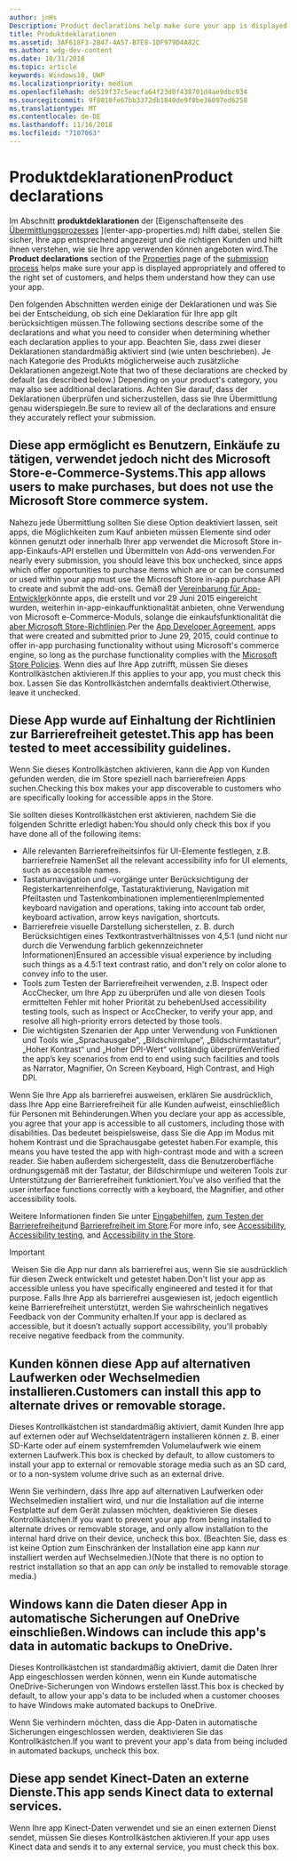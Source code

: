 ```yaml
---
author: jnHs
Description: Product declarations help make sure your app is displayed appropriately in the Microsoft Store and offered to the right set of customers.
title: Produktdeklarationen
ms.assetid: 3AF618F3-2B47-4A57-B7E8-1DF979D4A82C
ms.author: wdg-dev-content
ms.date: 10/31/2018
ms.topic: article
keywords: Windows10, UWP
ms.localizationpriority: medium
ms.openlocfilehash: de519f37c5eacfa64f23d0f438701d4ae9dbc934
ms.sourcegitcommit: 9f8010fe67bb3372db1840de9f0be36097ed6258
ms.translationtype: MT
ms.contentlocale: de-DE
ms.lasthandoff: 11/16/2018
ms.locfileid: "7107063"
---
```

# <a name="product-declarations"></a><span data-ttu-id="c407e-103">Produktdeklarationen</span><span class="sxs-lookup"><span data-stu-id="c407e-103">Product declarations</span></span>

<span data-ttu-id="c407e-104">Im Abschnitt **produktdeklarationen** der [Eigenschaftenseite des [Übermittlungsprozesses](app-submissions.md) ](enter-app-properties.md) hilft dabei, stellen Sie sicher, Ihre app entsprechend angezeigt und die richtigen Kunden und hilft ihnen verstehen, wie sie Ihre app verwenden können angeboten wird.</span><span class="sxs-lookup"><span data-stu-id="c407e-104">The **Product declarations** section of the [Properties](enter-app-properties.md) page of the [submission process](app-submissions.md) helps make sure your app is displayed appropriately and offered to the right set of customers, and helps them understand how they can use your app.</span></span>

<span data-ttu-id="c407e-105">Den folgenden Abschnitten werden einige der Deklarationen und was Sie bei der Entscheidung, ob sich eine Deklaration für Ihre app gilt berücksichtigen müssen.</span><span class="sxs-lookup"><span data-stu-id="c407e-105">The following sections describe some of the declarations and what you need to consider when determining whether each declaration applies to your app.</span></span> <span data-ttu-id="c407e-106">Beachten Sie, dass zwei dieser Deklarationen standardmäßig aktiviert sind (wie unten beschrieben). Je nach Kategorie des Produkts möglicherweise auch zusätzliche Deklarationen angezeigt.</span><span class="sxs-lookup"><span data-stu-id="c407e-106">Note that two of these declarations are checked by default (as described below.) Depending on your product's category, you may also see additional declarations.</span></span> <span data-ttu-id="c407e-107">Achten Sie darauf, dass der Deklarationen überprüfen und sicherzustellen, dass sie Ihre Übermittlung genau widerspiegeln.</span><span class="sxs-lookup"><span data-stu-id="c407e-107">Be sure to review all of the declarations and ensure they accurately reflect your submission.</span></span>

## <a name="this-app-allows-users-to-make-purchases-but-does-not-use-the-microsoft-store-commerce-system"></a><span data-ttu-id="c407e-108">Diese app ermöglicht es Benutzern, Einkäufe zu tätigen, verwendet jedoch nicht des Microsoft Store-e-Commerce-Systems.</span><span class="sxs-lookup"><span data-stu-id="c407e-108">This app allows users to make purchases, but does not use the Microsoft Store commerce system.</span></span>

<span data-ttu-id="c407e-109">Nahezu jede Übermittlung sollten Sie diese Option deaktiviert lassen, seit apps, die Möglichkeiten zum Kauf anbieten müssen Elemente sind oder können genutzt oder innerhalb Ihrer app verwendet die Microsoft Store in-app-Einkaufs-API erstellen und Übermitteln von Add-ons verwenden.</span><span class="sxs-lookup"><span data-stu-id="c407e-109">For nearly every submission, you should leave this box unchecked, since apps which offer opportunities to purchase items which are or can be consumed or used within your app must use the Microsoft Store in-app purchase API to create and submit the add-ons.</span></span> <span data-ttu-id="c407e-110">Gemäß der [Vereinbarung für App-Entwickler](https://docs.microsoft.com/legal/windows/agreements/app-developer-agreement)könnte apps, die erstellt und vor 29 Juni 2015 eingereicht wurden, weiterhin in-app-einkauffunktionalität anbieten, ohne Verwendung von Microsoft e-Commerce-Moduls, solange die einkaufsfunktionalität die [aber Microsoft Store-Richtlinien](https://docs.microsoft.com/legal/windows/agreements/store-policies#108-financial-transactions).</span><span class="sxs-lookup"><span data-stu-id="c407e-110">Per the [App Developer Agreement](https://docs.microsoft.com/legal/windows/agreements/app-developer-agreement), apps that were created and submitted prior to June 29, 2015, could continue to offer in-app purchasing functionality without using Microsoft's commerce engine, so long as the purchase functionality complies with the [Microsoft Store Policies](https://docs.microsoft.com/legal/windows/agreements/store-policies#108-financial-transactions).</span></span> <span data-ttu-id="c407e-111">Wenn dies auf Ihre App zutrifft, müssen Sie dieses Kontrollkästchen aktivieren.</span><span class="sxs-lookup"><span data-stu-id="c407e-111">If this applies to your app, you must check this box.</span></span> <span data-ttu-id="c407e-112">Lassen Sie das Kontrollkästchen andernfalls deaktiviert.</span><span class="sxs-lookup"><span data-stu-id="c407e-112">Otherwise, leave it unchecked.</span></span>

## <a name="this-app-has-been-tested-to-meet-accessibility-guidelines"></a><span data-ttu-id="c407e-113">Diese App wurde auf Einhaltung der Richtlinien zur Barrierefreiheit getestet.</span><span class="sxs-lookup"><span data-stu-id="c407e-113">This app has been tested to meet accessibility guidelines.</span></span>

<span data-ttu-id="c407e-114">Wenn Sie dieses Kontrollkästchen aktivieren, kann die App von Kunden gefunden werden, die im Store speziell nach barrierefreien Apps suchen.</span><span class="sxs-lookup"><span data-stu-id="c407e-114">Checking this box makes your app discoverable to customers who are specifically looking for accessible apps in the Store.</span></span>

<span data-ttu-id="c407e-115">Sie sollten dieses Kontrollkästchen erst aktivieren, nachdem Sie die folgenden Schritte erledigt haben:</span><span class="sxs-lookup"><span data-stu-id="c407e-115">You should only check this box if you have done all of the following items:</span></span>

-   <span data-ttu-id="c407e-116">Alle relevanten Barrierefreiheitsinfos für UI-Elemente festlegen, z.B. barrierefreie Namen</span><span class="sxs-lookup"><span data-stu-id="c407e-116">Set all the relevant accessibility info for UI elements, such as accessible names.</span></span>
-   <span data-ttu-id="c407e-117">Tastaturnavigation und -vorgänge unter Berücksichtigung der Registerkartenreihenfolge, Tastaturaktivierung, Navigation mit Pfeiltasten und Tastenkombinationen implementieren</span><span class="sxs-lookup"><span data-stu-id="c407e-117">Implemented keyboard navigation and operations, taking into account tab order, keyboard activation, arrow keys navigation, shortcuts.</span></span>
-   <span data-ttu-id="c407e-118">Barrierefreie visuelle Darstellung sicherstellen, z. B. durch Berücksichtigen eines Textkontrastverhältnisses von 4,5:1 (und nicht nur durch die Verwendung farblich gekennzeichneter Informationen)</span><span class="sxs-lookup"><span data-stu-id="c407e-118">Ensured an accessible visual experience by including such things as a 4.5:1 text contrast ratio, and don't rely on color alone to convey info to the user.</span></span>
-   <span data-ttu-id="c407e-119">Tools zum Testen der Barrierefreiheit verwenden, z.B. Inspect oder AccChecker, um Ihre App zu überprüfen und alle von diesen Tools ermittelten Fehler mit hoher Priorität zu beheben</span><span class="sxs-lookup"><span data-stu-id="c407e-119">Used accessibility testing tools, such as Inspect or AccChecker, to verify your app, and resolve all high-priority errors detected by those tools.</span></span>
-   <span data-ttu-id="c407e-120">Die wichtigsten Szenarien der App unter Verwendung von Funktionen und Tools wie „Sprachausgabe“, „Bildschirmlupe“, „Bildschirmtastatur“, „Hoher Kontrast“ und „Hoher DPI-Wert“ vollständig überprüfen</span><span class="sxs-lookup"><span data-stu-id="c407e-120">Verified the app’s key scenarios from end to end using such facilities and tools as Narrator, Magnifier, On Screen Keyboard, High Contrast, and High DPI.</span></span>

<span data-ttu-id="c407e-121">Wenn Sie Ihre App als barrierefrei ausweisen, erklären Sie ausdrücklich, dass Ihre App eine Barrierefreiheit für alle Kunden aufweist, einschließlich für Personen mit Behinderungen.</span><span class="sxs-lookup"><span data-stu-id="c407e-121">When you declare your app as accessible, you agree that your app is accessible to all customers, including those with disabilities.</span></span> <span data-ttu-id="c407e-122">Das bedeutet beispielsweise, dass Sie die App im Modus mit hohem Kontrast und die Sprachausgabe getestet haben.</span><span class="sxs-lookup"><span data-stu-id="c407e-122">For example, this means you have tested the app with high-contrast mode and with a screen reader.</span></span> <span data-ttu-id="c407e-123">Sie haben außerdem sichergestellt, dass die Benutzeroberfläche ordnungsgemäß mit der Tastatur, der Bildschirmlupe und weiteren Tools zur Unterstützung der Barrierefreiheit funktioniert.</span><span class="sxs-lookup"><span data-stu-id="c407e-123">You've also verified that the user interface functions correctly with a keyboard, the Magnifier, and other accessibility tools.</span></span>

<span data-ttu-id="c407e-124">Weitere Informationen finden Sie unter [Eingabehilfen](../design/accessibility/accessibility.md), [zum Testen der Barrierefreiheit](../design/accessibility/accessibility-testing.md)und [Barrierefreiheit im Store](../design/accessibility/accessibility-in-the-store.md).</span><span class="sxs-lookup"><span data-stu-id="c407e-124">For more info, see [Accessibility](../design/accessibility/accessibility.md), [Accessibility testing](../design/accessibility/accessibility-testing.md), and [Accessibility in the Store](../design/accessibility/accessibility-in-the-store.md).</span></span>

> [!IMPORTANT]
> <span data-ttu-id="c407e-125">Weisen Sie die App nur dann als barrierefrei aus, wenn Sie sie ausdrücklich für diesen Zweck entwickelt und getestet haben.</span><span class="sxs-lookup"><span data-stu-id="c407e-125">Don't list your app as accessible unless you have specifically engineered and tested it for that purpose.</span></span> <span data-ttu-id="c407e-126">Falls Ihre App als barrierefrei ausgewiesen ist, jedoch eigentlich keine Barrierefreiheit unterstützt, werden Sie wahrscheinlich negatives Feedback von der Community erhalten.</span><span class="sxs-lookup"><span data-stu-id="c407e-126">If your app is declared as accessible, but it doesn’t actually support accessibility, you'll probably receive negative feedback from the community.</span></span>

## <a name="customers-can-install-this-app-to-alternate-drives-or-removable-storage"></a><span data-ttu-id="c407e-127">Kunden können diese App auf alternativen Laufwerken oder Wechselmedien installieren.</span><span class="sxs-lookup"><span data-stu-id="c407e-127">Customers can install this app to alternate drives or removable storage.</span></span>

<span data-ttu-id="c407e-128">Dieses Kontrollkästchen ist standardmäßig aktiviert, damit Kunden Ihre app auf externen oder auf Wechseldatenträgern installieren können z. B. einer SD-Karte oder auf einem systemfremden Volumelaufwerk wie einem externen Laufwerk.</span><span class="sxs-lookup"><span data-stu-id="c407e-128">This box is checked by default, to allow customers to install your app to external or removable storage media such as an SD card, or to a non-system volume drive such as an external drive.</span></span>

<span data-ttu-id="c407e-129">Wenn Sie verhindern, dass Ihre app auf alternativen Laufwerken oder Wechselmedien installiert wird, und nur die Installation auf die interne Festplatte auf dem Gerät zulassen möchten, deaktivieren Sie dieses Kontrollkästchen.</span><span class="sxs-lookup"><span data-stu-id="c407e-129">If you want to prevent your app from being installed to alternate drives or removable storage, and only allow installation to the internal hard drive on their device, uncheck this box.</span></span> <span data-ttu-id="c407e-130">(Beachten Sie, dass es ist keine Option zum Einschränken der Installation eine app kann *nur* installiert werden auf Wechselmedien.)</span><span class="sxs-lookup"><span data-stu-id="c407e-130">(Note that there is no option to restrict installation so that an app can *only* be installed to removable storage media.)</span></span>


## <a name="windows-can-include-this-apps-data-in-automatic-backups-to-onedrive"></a><span data-ttu-id="c407e-131">Windows kann die Daten dieser App in automatische Sicherungen auf OneDrive einschließen.</span><span class="sxs-lookup"><span data-stu-id="c407e-131">Windows can include this app's data in automatic backups to OneDrive.</span></span>

<span data-ttu-id="c407e-132">Dieses Kontrollkästchen ist standardmäßig aktiviert, damit die Daten Ihrer App eingeschlossen werden können, wenn ein Kunde automatische OneDrive-Sicherungen von Windows erstellen lässt.</span><span class="sxs-lookup"><span data-stu-id="c407e-132">This box is checked by default, to allow your app's data to be included when a customer chooses to have Windows make automated backups to OneDrive.</span></span>

<span data-ttu-id="c407e-133">Wenn Sie verhindern möchten, dass die App-Daten in automatische Sicherungen eingeschlossen werden, deaktivieren Sie das Kontrollkästchen.</span><span class="sxs-lookup"><span data-stu-id="c407e-133">If you want to prevent your app's data from being included in automated backups, uncheck this box.</span></span>


## <a name="this-app-sends-kinect-data-to-external-services"></a><span data-ttu-id="c407e-134">Diese app sendet Kinect-Daten an externe Dienste.</span><span class="sxs-lookup"><span data-stu-id="c407e-134">This app sends Kinect data to external services.</span></span> 

<span data-ttu-id="c407e-135">Wenn Ihre app Kinect-Daten verwendet und sie an einen externen Dienst sendet, müssen Sie dieses Kontrollkästchen aktivieren.</span><span class="sxs-lookup"><span data-stu-id="c407e-135">If your app uses Kinect data and sends it to any external service, you must check this box.</span></span>



 

 

 





